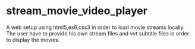# stream_movie_video_player
A web setup using html5,es6,css3 in order to load movie streams locally. The user have to provide
his own stream files and vvt subtitle files in order to display the movies.
